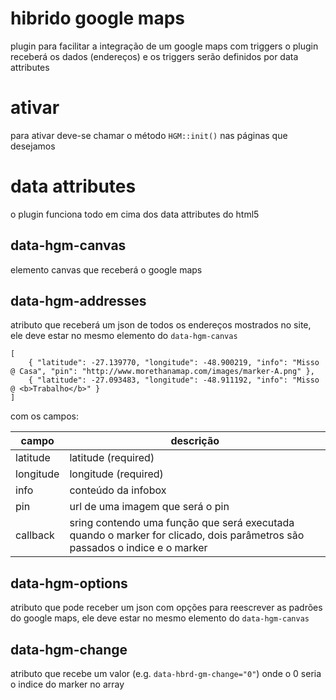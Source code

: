 # hibrido google maps

plugin para facilitar a integração de um google maps com triggers o plugin receberá os dados (endereços) e os triggers serão definidos por data attributes

# ativar

para ativar deve-se chamar o método `HGM::init()` nas páginas que desejamos 

# data attributes

o plugin funciona todo em cima dos data attributes do html5

## data-hgm-canvas

elemento canvas que receberá o google maps

## data-hgm-addresses

atributo que receberá um json de todos os endereços mostrados no site, ele deve estar no mesmo elemento do `data-hgm-canvas`

```
[
    { "latitude": -27.139770, "longitude": -48.900219, "info": "Misso @ Casa", "pin": "http://www.morethanamap.com/images/marker-A.png" },
    { "latitude": -27.093483, "longitude": -48.911192, "info": "Misso @ <b>Trabalho</b>" }
]
```

com os campos:

campo     | descrição
-----     | ---------
latitude  | latitude (required)
longitude | longitude (required)
info      | conteúdo da infobox
pin       | url de uma imagem que será o pin
callback  | sring contendo uma função que será executada quando o marker for clicado, dois parâmetros são passados o indice e o marker

## data-hgm-options

atributo que pode receber um json com opções para reescrever as padrões do google maps, ele deve estar no mesmo elemento do `data-hgm-canvas`

## data-hgm-change

atributo que recebe um valor (e.g. `data-hbrd-gm-change="0"`) onde o 0 seria o indice do marker no array